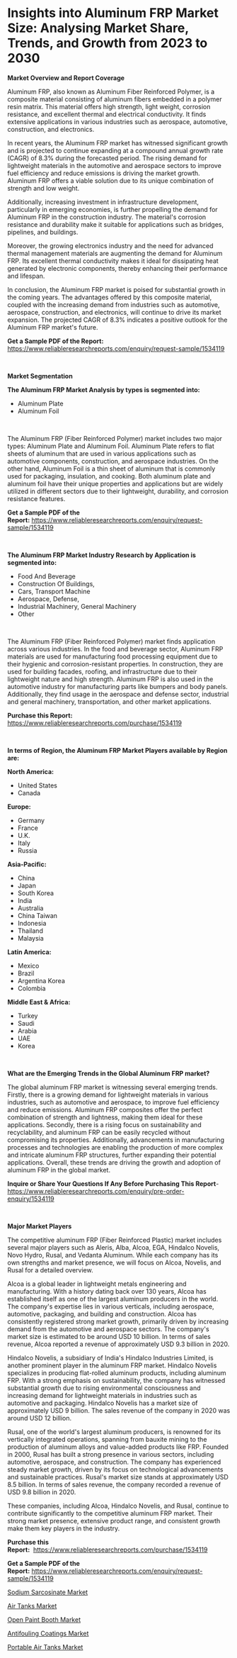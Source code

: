 <p><h1>Insights into Aluminum FRP Market Size: Analysing Market Share, Trends, and Growth from 2023 to 2030</h1></p><p><strong>Market Overview and Report Coverage</strong></p>
<p><p>Aluminum FRP, also known as Aluminum Fiber Reinforced Polymer, is a composite material consisting of aluminum fibers embedded in a polymer resin matrix. This material offers high strength, light weight, corrosion resistance, and excellent thermal and electrical conductivity. It finds extensive applications in various industries such as aerospace, automotive, construction, and electronics.</p><p>In recent years, the Aluminum FRP market has witnessed significant growth and is projected to continue expanding at a compound annual growth rate (CAGR) of 8.3% during the forecasted period. The rising demand for lightweight materials in the automotive and aerospace sectors to improve fuel efficiency and reduce emissions is driving the market growth. Aluminum FRP offers a viable solution due to its unique combination of strength and low weight.</p><p>Additionally, increasing investment in infrastructure development, particularly in emerging economies, is further propelling the demand for Aluminum FRP in the construction industry. The material's corrosion resistance and durability make it suitable for applications such as bridges, pipelines, and buildings.</p><p>Moreover, the growing electronics industry and the need for advanced thermal management materials are augmenting the demand for Aluminum FRP. Its excellent thermal conductivity makes it ideal for dissipating heat generated by electronic components, thereby enhancing their performance and lifespan.</p><p>In conclusion, the Aluminum FRP market is poised for substantial growth in the coming years. The advantages offered by this composite material, coupled with the increasing demand from industries such as automotive, aerospace, construction, and electronics, will continue to drive its market expansion. The projected CAGR of 8.3% indicates a positive outlook for the Aluminum FRP market's future.</p></p>
<p><strong>Get a Sample PDF of the Report:</strong> <a href="https://www.reliableresearchreports.com/enquiry/request-sample/1534119">https://www.reliableresearchreports.com/enquiry/request-sample/1534119</a></p>
<p>&nbsp;</p>
<p><strong>Market Segmentation</strong></p>
<p><strong>The Aluminum FRP Market Analysis by types is segmented into:</strong></p>
<p><ul><li>Aluminum Plate</li><li>Aluminum Foil</li></ul></p>
<p>&nbsp;</p>
<p><p>The Aluminum FRP (Fiber Reinforced Polymer) market includes two major types: Aluminum Plate and Aluminum Foil. Aluminum Plate refers to flat sheets of aluminum that are used in various applications such as automotive components, construction, and aerospace industries. On the other hand, Aluminum Foil is a thin sheet of aluminum that is commonly used for packaging, insulation, and cooking. Both aluminum plate and aluminum foil have their unique properties and applications but are widely utilized in different sectors due to their lightweight, durability, and corrosion resistance features.</p></p>
<p><strong>Get a Sample PDF of the Report:</strong>&nbsp;<a href="https://www.reliableresearchreports.com/enquiry/request-sample/1534119">https://www.reliableresearchreports.com/enquiry/request-sample/1534119</a></p>
<p>&nbsp;</p>
<p><strong>The Aluminum FRP Market Industry Research by Application is segmented into:</strong></p>
<p><ul><li>Food And Beverage</li><li>Construction Of Buildings,</li><li>Cars, Transport Machine</li><li>Aerospace, Defense,</li><li>Industrial Machinery, General Machinery</li><li>Other</li></ul></p>
<p>&nbsp;</p>
<p><p>The Aluminum FRP (Fiber Reinforced Polymer) market finds application across various industries. In the food and beverage sector, Aluminum FRP materials are used for manufacturing food processing equipment due to their hygienic and corrosion-resistant properties. In construction, they are used for building facades, roofing, and infrastructure due to their lightweight nature and high strength. Aluminum FRP is also used in the automotive industry for manufacturing parts like bumpers and body panels. Additionally, they find usage in the aerospace and defense sector, industrial and general machinery, transportation, and other market applications.</p></p>
<p><strong>Purchase this Report:</strong>&nbsp; <a href="https://www.reliableresearchreports.com/purchase/1534119">https://www.reliableresearchreports.com/purchase/1534119</a></p>
<p>&nbsp;</p>
<p><strong>In terms of Region, the Aluminum FRP Market Players available by Region are:</strong></p>
<p>
    <p> <strong> North America: </strong>
        <ul>
            <li>United States</li>
            <li>Canada</li>
        </ul>
        </p> 
    <p> <strong> Europe: </strong>
        <ul>
            <li>Germany</li>
            <li>France</li>
            <li>U.K.</li>
            <li>Italy</li>
            <li>Russia</li>
        </ul>
        </p> 
    <p> <strong> Asia-Pacific: </strong>
        <ul>
            <li>China</li>
            <li>Japan</li>
            <li>South Korea</li>
            <li>India</li>
            <li>Australia</li>
            <li>China Taiwan</li>
            <li>Indonesia</li>
            <li>Thailand</li>
            <li>Malaysia</li>
        </ul>
        </p> 
    <p> <strong> Latin America: </strong>
        <ul>
            <li>Mexico</li>
            <li>Brazil</li>
            <li>Argentina Korea</li>
            <li>Colombia</li>
        </ul>
        </p> 
    <p> <strong> Middle East & Africa: </strong>
        <ul>
            <li>Turkey</li>
            <li>Saudi</li>
            <li>Arabia</li>
            <li>UAE</li>
            <li>Korea</li>
        </ul>
    </p>
    </p>
<p>&nbsp;</p>
<p><strong>What are the Emerging Trends in the Global Aluminum FRP market?</strong></p>
<p><p>The global aluminum FRP market is witnessing several emerging trends. Firstly, there is a growing demand for lightweight materials in various industries, such as automotive and aerospace, to improve fuel efficiency and reduce emissions. Aluminum FRP composites offer the perfect combination of strength and lightness, making them ideal for these applications. Secondly, there is a rising focus on sustainability and recyclability, and aluminum FRP can be easily recycled without compromising its properties. Additionally, advancements in manufacturing processes and technologies are enabling the production of more complex and intricate aluminum FRP structures, further expanding their potential applications. Overall, these trends are driving the growth and adoption of aluminum FRP in the global market.</p></p>
<p><strong>Inquire or Share Your Questions If Any Before Purchasing This Report</strong>- <a href="https://www.reliableresearchreports.com/enquiry/pre-order-enquiry/1534119">https://www.reliableresearchreports.com/enquiry/pre-order-enquiry/1534119</a></p>
<p>&nbsp;</p>
<p><strong>Major Market Players</strong></p>
<p><p>The competitive aluminum FRP (Fiber Reinforced Plastic) market includes several major players such as Aleris, Alba, Alcoa, EGA, Hindalco Novelis, Novo Hydro, Rusal, and Vedanta Aluminum. While each company has its own strengths and market presence, we will focus on Alcoa, Novelis, and Rusal for a detailed overview.</p><p>Alcoa is a global leader in lightweight metals engineering and manufacturing. With a history dating back over 130 years, Alcoa has established itself as one of the largest aluminum producers in the world. The company's expertise lies in various verticals, including aerospace, automotive, packaging, and building and construction. Alcoa has consistently registered strong market growth, primarily driven by increasing demand from the automotive and aerospace sectors. The company's market size is estimated to be around USD 10 billion. In terms of sales revenue, Alcoa reported a revenue of approximately USD 9.3 billion in 2020.</p><p>Hindalco Novelis, a subsidiary of India's Hindalco Industries Limited, is another prominent player in the aluminum FRP market. Hindalco Novelis specializes in producing flat-rolled aluminum products, including aluminum FRP. With a strong emphasis on sustainability, the company has witnessed substantial growth due to rising environmental consciousness and increasing demand for lightweight materials in industries such as automotive and packaging. Hindalco Novelis has a market size of approximately USD 9 billion. The sales revenue of the company in 2020 was around USD 12 billion.</p><p>Rusal, one of the world's largest aluminum producers, is renowned for its vertically integrated operations, spanning from bauxite mining to the production of aluminum alloys and value-added products like FRP. Founded in 2000, Rusal has built a strong presence in various sectors, including automotive, aerospace, and construction. The company has experienced steady market growth, driven by its focus on technological advancements and sustainable practices. Rusal's market size stands at approximately USD 8.5 billion. In terms of sales revenue, the company recorded a revenue of USD 9.8 billion in 2020.</p><p>These companies, including Alcoa, Hindalco Novelis, and Rusal, continue to contribute significantly to the competitive aluminum FRP market. Their strong market presence, extensive product range, and consistent growth make them key players in the industry.</p></p>
<p><strong>Purchase this Report:</strong>&nbsp;&nbsp;<a href="https://www.reliableresearchreports.com/purchase/1534119">https://www.reliableresearchreports.com/purchase/1534119</a></p>
<p></p>
<p><strong>Get a Sample PDF of the Report:</strong>&nbsp;<a href="https://www.reliableresearchreports.com/enquiry/request-sample/1534119">https://www.reliableresearchreports.com/enquiry/request-sample/1534119</a></p>
<p><p><a href="https://github.com/kipkeeva/Market-Research-Report-List-1/blob/main/sodium-sarcosinate-market.md">Sodium Sarcosinate Market</a></p><p><a href="https://medium.com/@rachaelward34/air-tanks-market-comprehensive-assessment-by-type-application-and-geography-740f03b70588">Air Tanks Market</a></p><p><a href="https://medium.com/@stoneernser2023/decoding-open-paint-booth-market-metrics-market-share-trends-and-growth-patterns-78cbda1e283e">Open Paint Booth Market</a></p><p><a href="https://github.com/provorikovar/Market-Research-Report-List-1/blob/main/antifouling-coatings-market.md">Antifouling Coatings Market</a></p><p><a href="https://medium.com/@candicekoss1946/portable-air-tanks-market-insights-into-market-cagr-market-trends-and-growth-strategies-1e94c40aaee8">Portable Air Tanks Market</a></p></p>